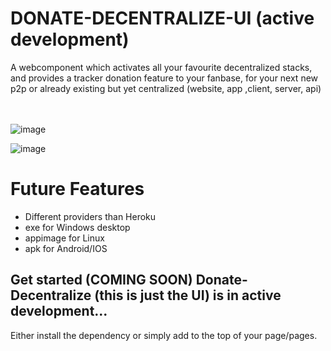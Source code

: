 # DONATE-DECENTRALIZE-UI (active development)

A webcomponent which activates all your favourite decentralized stacks, and provides a tracker donation feature to your fanbase, for your next new p2p or already existing but yet centralized (website, app ,client, server, api)
<br><br><br>

![image](https://user-images.githubusercontent.com/67427045/162992621-3b78b0d3-7f11-495a-a834-46014f493cd5.png)

![image](https://user-images.githubusercontent.com/67427045/162993317-9a45af4b-23ee-4a1d-97c4-37e05f1eb6ac.png)

# Future Features

- Different providers than Heroku
- exe for Windows desktop
- appimage for Linux
- apk for Android/IOS

## Get started (COMING SOON) Donate-Decentralize (this is just the UI) is in active development...

Either install the dependency or simply add <donate-decentralize-ui><donate-decentralize-ui/> to the top of your page/pages.

